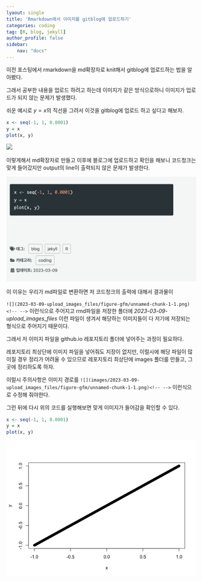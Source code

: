 ```yaml
---
lyaout: single
title: 'Rmarkdown에서 이미지를 gitblog에 업로드하기'
categories: coding
tag: [R, blog, jekyll]
author_profile: false
sidebar:
    nav: "docs"
---
```


이전 포스팅에서 rmarkdown을 md확장자로 knit해서 gitblog에 업로드하는
법을 알아봤다.

그래서 공부한 내용을 업로드 하려고 하는데 이미지가 같은 방식으로하니
이미지가 업로드가 되지 않는 문제가 발생했다.

쉬운 예시로 $y=x$의 직선을 그려서 이것을 gitblog에 업로드 하고 싶다고
해보자.

``` r
x <- seq(-1, 1, 0.0001)
y = x
plot(x, y)
```

![](2023-03-09-upload_images_files/figure-gfm/unnamed-chunk-1-1.png)<!-- -->

이렇게해서 md확장자로 만들고 이후에 블로그에 업로드하고 확인을 해보니
코드청크는 맞게 들어갔지만 output의 line이 출력되지 않은 문제가
발생한다.

![](images/2023-03-09-upload_images_files/figure-gfm/plot_md.png)

이 이유는 우리가 md파일로 변환하면 저 코드청크의 출력에 대해서 결과물이

`![](2023-03-09-upload_images_files/figure-gfm/unnamed-chunk-1-1.png)<!-- -->`
이런식으로 주어지고 rmd파일을 저장한 폴더에
*2023-03-09-upload_images_files* 이런 파일이 생겨서 해당하는 이미지들이
다 저기에 저장되는 형식으로 주어지기 때문이다.

그래서 저 이미지 파일을 github.io 레포지토리 폴더에 넣어주는 과정이
필요하다.

레포지토리 최상단에 이미지 파일을 넣어줘도 지장이 없지만, 이럴시에 해당
파일이 많이질 경우 정리가 어려울 수 있으므로 레포지토리 최상단에 images
폴더를 만들고, 그곳에 정리하도록 하자.

이럴시 주의사항은 이미지 경로를
`![](images/2023-03-09-upload_images_files/figure-gfm/unnamed-chunk-1-1.png)<!-- -->`
이런식으로 수정해 줘야한다.

그런 뒤에 다시 위의 코드를 실행해보면 맞게 이미지가 들어감을 확인할 수
있다.

``` r
x <- seq(-1, 1, 0.0001)
y = x
plot(x, y)
```

![](images/2023-03-09-upload_images_files/figure-gfm/unnamed-chunk-2-1.png)<!-- -->
